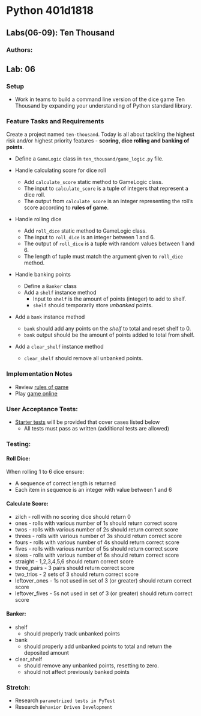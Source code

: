 # Python 401d1818
## Labs(06-09): Ten Thousand
### Authors: 

## Lab: 06
### Setup
* Work in teams to build a command line version of the dice game Ten Thousand by expanding your understanding of Python standard library.

### Feature Tasks and Requirements
Create a project named `ten-thousand`.
Today is all about tackling the highest risk and/or highest priority features - **scoring, dice rolling and banking of points**.
  * Define a `GameLogic` class in `ten_thousand/game_logic.py` file.
  * Handle calculating score for dice roll
    * Add `calculate_score` static method to GameLogic class.
    * The input to `calculate_score` is a tuple of integers that represent a dice roll.
    * The output from `calculate_score` is an integer representing the roll’s score according to **rules of game**.
    
  * Handle rolling dice
    * Add `roll_dice` static method to GameLogic class.
    * The input to `roll_dice` is an integer between 1 and 6.
    * The output of `roll_dice` is a tuple with random values between 1 and 6.
    * The length of tuple must match the argument given to `roll_dice` method.
  * Handle banking points
    * Define a `Banker` class
    * Add a `shelf` instance method
      * Input to `shelf` is the amount of points (integer) to add to shelf.
      * `shelf` should temporarily store *unbanked* points.
  * Add a `bank` instance method
    * `bank` should add any points on the *shelf* to total and reset shelf to 0.
    * `bank` output should be the amount of points added to total from shelf.
  * Add a `clear_shelf` instance method
    * `clear_shelf` should remove all unbanked points.

### Implementation Notes
  * Review [rules of game](https://en.wikipedia.org/wiki/Dice_10000)
  * Play [game online](http://www.playonlinedicegames.com/farkle)

### User Acceptance Tests:
- [Starter tests](https://github.com/codefellows/seattle-python-401d18/blob/main/class-06/demo/parametrized-tests/tests/test_game_logic.py) will be provided that cover cases listed below
  - All tests must pass as written (additional tests are allowed)

### Testing:

#### Roll Dice:
When rolling 1 to 6 dice ensure:
- A sequence of correct length is returned
- Each item in sequence is an integer with value between 1 and 6

#### Calculate Score:
* zilch - roll with no scoring dice should return 0
* ones - rolls with various number of 1s should return correct score
* twos - rolls with various number of 2s should return correct score
* threes - rolls with various number of 3s should return correct score
* fours - rolls with various number of 4s should return correct score
* fives - rolls with various number of 5s should return correct score
* sixes - rolls with various number of 6s should return correct score
* straight - 1,2,3,4,5,6 should return correct score
* three_pairs - 3 pairs should return correct score
* two_trios - 2 sets of 3 should return correct score
* leftover_ones - 1s not used in set of 3 (or greater) should return correct score
* leftover_fives - 5s not used in set of 3 (or greater) should return correct score

#### Banker:
* shelf
  * should properly track unbanked points
* bank
  * should properly add unbanked points to total and return the deposited amount
* clear_shelf
  * should remove any unbanked points, resetting to zero.
  * should not affect previously banked points

### Stretch:
- Research `parametrized tests in PyTest`
- Research `Behavior Driven Development`

<!--- 
## Lab: 07
Extend Ten Thousand game started in previous class to get the game in playable state.

### Feature Tasks and Requirements
* Application should implement all features from previous version
* Application should simulate rolling between 1 and 6 dice
* Application should allow user to set aside dice each roll
* Application should allow “banking” current score or rolling again.
* Application should keep track of total score
* Application should keep track of current round
* Application should have automated tests to ensure proper operation

### User Acceptance Tests
* Starter code contains acceptance tests in the form of “simulation” files.
  * E.g. tests/version_1/quitter.sim.txt
* These simulation files are used in concert with tests/flo.py to examine actual vs. expected output.
* Tests for today are provided.
  * **NOTE**: Feel free to add tests, but you are required to pass all existing tests.
* The tests are the official documentation of the features for the day.

## Lab: 08
Shore up the core functionality of game by allowing users to set aside scoring dice and continuing their turn.
Then handle cheaters and/or confused players who are skirting the rules.

### Feature Tasks and Requirements
* Application should implement features from versions 1 and 2
* Should handle setting aside scoring dice and continuing turn with remaining dice.
* Should handle when cheating occurs.
  * Or just typos.
  * E.g. roll = [1,3,5,2] and user selects 1, 1, 1, 1, 1, 1
* Should allow user to continue rolling with 6 new dice when all dice have scored in current turn.
* Handle zilch
  * No points for round, and round is over

### Stretch Goals
* Identify features to add and propose idea to client.
* Identify gaps in current test suite and add tests to expose bugs.

## Lab: 09
Add an AI bot to play the game.

### Feature Tasks and Requirements
* Create an AI Bot to play Ten Thousand
  * The only method available for use from Game class is `play`.
  * All static methods of `GameLogic` class are available.
  * All other interactions with game can take place **ONLY** via the I/O features of the game.
    * In other words, via injectable `print` and `input` functionality.
    * It is FORBIDDEN to inject a custom `roller` function into Game class.
* Copy bots.py to your project.
  * Place it at root of project, at same level as `pyproject.toml`
* Your Bot class should be added to `bots.py` file with name of your choosing replacing `YourBot`.
  * **NOTE** the code for `BaseBot` class is supplied for reference, but your custom code will be in the overridden `_roll_bank_or_quit` and `_enter_dice` methods.
* User should be able to see your bot play by executing `bots.py` from terminal.
* Application should implement features from previous classes
--->